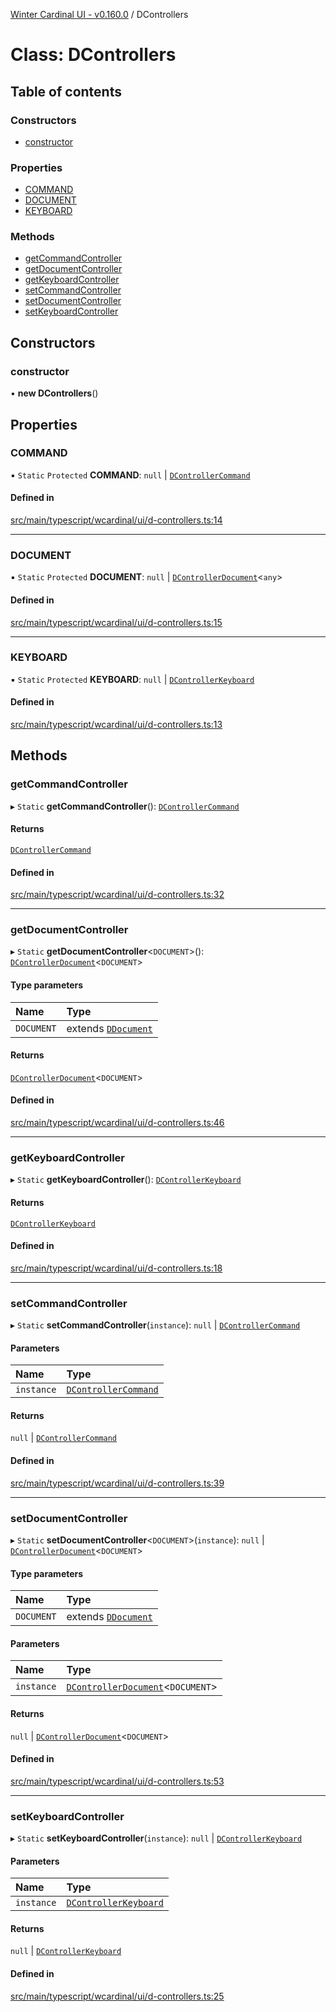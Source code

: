 [Winter Cardinal UI - v0.160.0](../index.md) / DControllers

# Class: DControllers

## Table of contents

### Constructors

- [constructor](DControllers.md#constructor)

### Properties

- [COMMAND](DControllers.md#command)
- [DOCUMENT](DControllers.md#document)
- [KEYBOARD](DControllers.md#keyboard)

### Methods

- [getCommandController](DControllers.md#getcommandcontroller)
- [getDocumentController](DControllers.md#getdocumentcontroller)
- [getKeyboardController](DControllers.md#getkeyboardcontroller)
- [setCommandController](DControllers.md#setcommandcontroller)
- [setDocumentController](DControllers.md#setdocumentcontroller)
- [setKeyboardController](DControllers.md#setkeyboardcontroller)

## Constructors

### constructor

• **new DControllers**()

## Properties

### COMMAND

▪ `Static` `Protected` **COMMAND**: ``null`` \| [`DControllerCommand`](../interfaces/DControllerCommand.md)

#### Defined in

[src/main/typescript/wcardinal/ui/d-controllers.ts:14](https://github.com/winter-cardinal/winter-cardinal-ui/blob/v0.160.0/src/main/typescript/wcardinal/ui/d-controllers.ts#L14)

___

### DOCUMENT

▪ `Static` `Protected` **DOCUMENT**: ``null`` \| [`DControllerDocument`](../interfaces/DControllerDocument.md)<`any`\>

#### Defined in

[src/main/typescript/wcardinal/ui/d-controllers.ts:15](https://github.com/winter-cardinal/winter-cardinal-ui/blob/v0.160.0/src/main/typescript/wcardinal/ui/d-controllers.ts#L15)

___

### KEYBOARD

▪ `Static` `Protected` **KEYBOARD**: ``null`` \| [`DControllerKeyboard`](DControllerKeyboard.md)

#### Defined in

[src/main/typescript/wcardinal/ui/d-controllers.ts:13](https://github.com/winter-cardinal/winter-cardinal-ui/blob/v0.160.0/src/main/typescript/wcardinal/ui/d-controllers.ts#L13)

## Methods

### getCommandController

▸ `Static` **getCommandController**(): [`DControllerCommand`](../interfaces/DControllerCommand.md)

#### Returns

[`DControllerCommand`](../interfaces/DControllerCommand.md)

#### Defined in

[src/main/typescript/wcardinal/ui/d-controllers.ts:32](https://github.com/winter-cardinal/winter-cardinal-ui/blob/v0.160.0/src/main/typescript/wcardinal/ui/d-controllers.ts#L32)

___

### getDocumentController

▸ `Static` **getDocumentController**<`DOCUMENT`\>(): [`DControllerDocument`](../interfaces/DControllerDocument.md)<`DOCUMENT`\>

#### Type parameters

| Name | Type |
| :------ | :------ |
| `DOCUMENT` | extends [`DDocument`](../interfaces/DDocument.md) |

#### Returns

[`DControllerDocument`](../interfaces/DControllerDocument.md)<`DOCUMENT`\>

#### Defined in

[src/main/typescript/wcardinal/ui/d-controllers.ts:46](https://github.com/winter-cardinal/winter-cardinal-ui/blob/v0.160.0/src/main/typescript/wcardinal/ui/d-controllers.ts#L46)

___

### getKeyboardController

▸ `Static` **getKeyboardController**(): [`DControllerKeyboard`](DControllerKeyboard.md)

#### Returns

[`DControllerKeyboard`](DControllerKeyboard.md)

#### Defined in

[src/main/typescript/wcardinal/ui/d-controllers.ts:18](https://github.com/winter-cardinal/winter-cardinal-ui/blob/v0.160.0/src/main/typescript/wcardinal/ui/d-controllers.ts#L18)

___

### setCommandController

▸ `Static` **setCommandController**(`instance`): ``null`` \| [`DControllerCommand`](../interfaces/DControllerCommand.md)

#### Parameters

| Name | Type |
| :------ | :------ |
| `instance` | [`DControllerCommand`](../interfaces/DControllerCommand.md) |

#### Returns

``null`` \| [`DControllerCommand`](../interfaces/DControllerCommand.md)

#### Defined in

[src/main/typescript/wcardinal/ui/d-controllers.ts:39](https://github.com/winter-cardinal/winter-cardinal-ui/blob/v0.160.0/src/main/typescript/wcardinal/ui/d-controllers.ts#L39)

___

### setDocumentController

▸ `Static` **setDocumentController**<`DOCUMENT`\>(`instance`): ``null`` \| [`DControllerDocument`](../interfaces/DControllerDocument.md)<`DOCUMENT`\>

#### Type parameters

| Name | Type |
| :------ | :------ |
| `DOCUMENT` | extends [`DDocument`](../interfaces/DDocument.md) |

#### Parameters

| Name | Type |
| :------ | :------ |
| `instance` | [`DControllerDocument`](../interfaces/DControllerDocument.md)<`DOCUMENT`\> |

#### Returns

``null`` \| [`DControllerDocument`](../interfaces/DControllerDocument.md)<`DOCUMENT`\>

#### Defined in

[src/main/typescript/wcardinal/ui/d-controllers.ts:53](https://github.com/winter-cardinal/winter-cardinal-ui/blob/v0.160.0/src/main/typescript/wcardinal/ui/d-controllers.ts#L53)

___

### setKeyboardController

▸ `Static` **setKeyboardController**(`instance`): ``null`` \| [`DControllerKeyboard`](DControllerKeyboard.md)

#### Parameters

| Name | Type |
| :------ | :------ |
| `instance` | [`DControllerKeyboard`](DControllerKeyboard.md) |

#### Returns

``null`` \| [`DControllerKeyboard`](DControllerKeyboard.md)

#### Defined in

[src/main/typescript/wcardinal/ui/d-controllers.ts:25](https://github.com/winter-cardinal/winter-cardinal-ui/blob/v0.160.0/src/main/typescript/wcardinal/ui/d-controllers.ts#L25)

